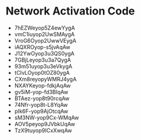 # Network Activation Code
* 7hEZWeyop5Z4ewYygA
* vmC1iuyop2UwSMAygA
* VroG6Oyop2UwwVEygA
* iAQXROyop-s5jvAqAw
* J12YwOyop3u3QS0ygA
* 7GBjLeyop3u3a7QygA
* 93m51uyop3u3eVkygA
* tCIvLOyop0tOZ80ygA
* CXm8reyopyWMRJ4ygA
* NXAYKeyop-fdkjAqAw
* gv5iM-yop-fd3BIqAw
* BTAez-yop8t90rcqAw
* 74Nfr-yop8t-L8YqAw
* pIk6F-yop9AjOtcqAw
* sM3NW-yop9Cx-WMqAw
* AOV5peyop9JVbkUqAw
* TzX9tuyop9ICxXwqAw